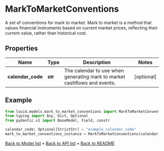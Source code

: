 # MarkToMarketConventions

A set of conventions for mark to market. Mark to market is a method  that values financial instruments based on current market prices,  reflecting their current value, rather than historical cost.
## Properties
Name | Type | Description | Notes
------------ | ------------- | ------------- | -------------
**calendar_code** | **str** | The calendar to use when generating mark to market cashflows and events. | [optional] 
## Example

```python
from lusid.models.mark_to_market_conventions import MarkToMarketConventions
from typing import Any, Dict, Optional
from pydantic.v1 import BaseModel, Field, constr

calendar_code: Optional[StrictStr] = "example_calendar_code"
mark_to_market_conventions_instance = MarkToMarketConventions(calendar_code=calendar_code)

```

[Back to Model list](../README.md#documentation-for-models) &#8226; [Back to API list](../README.md#documentation-for-api-endpoints) &#8226; [Back to README](../README.md)

